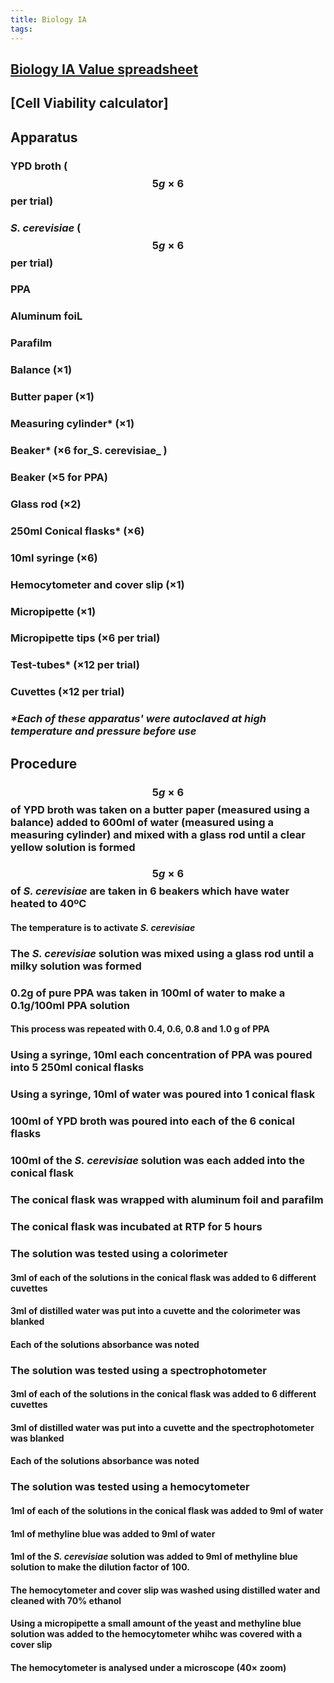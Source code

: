 ```yaml
---
title: Biology IA
tags:
---
```


## [Biology IA Value spreadsheet](https://docs.google.com/spreadsheets/d/1KQqqrPHAmVt9peTZIlsk0FV1Pol2nd6xq_8nzRSKfOU/edit#gid=0)
## [Cell Viability calculator]
## **Apparatus**
### YPD broth ( $$5g×6$$ per trial)
### _S. cerevisiae_  ( $$5g×6$$ per trial)
### PPA
### Aluminum foiL
### Parafilm
### Balance (×1)
### Butter paper (×1)
### Measuring cylinder* (×1)
### Beaker* (×6 for_S. cerevisiae_  )
### Beaker (×5 for PPA)
### Glass rod (×2)
### 250ml Conical flasks* (×6)
### 10ml syringe (×6)
### Hemocytometer and cover slip (×1)
### Micropipette (×1)
### Micropipette tips (×6 per trial)
### Test-tubes* (×12 per trial)
### Cuvettes (×12 per trial)
### _*Each of these apparatus' were autoclaved at high temperature and pressure before use_
## **Procedure**
### $$5g×6$$ of YPD broth was taken on a butter paper (measured using a balance) added to 600ml of water (measured using a measuring cylinder) and mixed with a glass rod until a clear yellow solution is formed
### $$5g×6$$ of _S. cerevisiae_ are taken in 6 beakers which have water heated to 40ºC
#### The temperature is to activate _S. cerevisiae_
### The _S. cerevisiae_  solution was mixed using a glass rod until a milky solution was formed
### 0.2g of pure PPA was taken in 100ml of water to make a 0.1g/100ml PPA solution
#### This process was repeated with 0.4, 0.6, 0.8 and 1.0 g of PPA
### Using a syringe, 10ml each concentration of PPA was poured into 5 250ml conical flasks
### Using a syringe, 10ml of water was poured into 1 conical flask
### 100ml of YPD broth was poured into each of the 6 conical flasks
### 100ml of the _S. cerevisiae_ solution was each added into the conical flask
### The conical flask was wrapped with aluminum foil and parafilm
### The conical flask was incubated at RTP for 5 hours
### The solution was tested using a colorimeter
#### 3ml of each of the solutions in the conical flask was added to 6 different cuvettes
#### 3ml of distilled water was put into a cuvette and the colorimeter was blanked
#### Each of the solutions absorbance was noted
### The solution was tested using a spectrophotometer
#### 3ml of each of the solutions in the conical flask was added to 6 different cuvettes
#### 3ml of distilled water was put into a cuvette and the spectrophotometer was blanked
#### Each of the solutions absorbance was noted
### The solution was tested using a hemocytometer
#### 1ml of each of the solutions in the conical flask was added to 9ml of water
#### 1ml of methyline blue was added to 9ml of water
#### 1ml of the _S. cerevisiae_ solution was added to 9ml of methyline blue solution to make the dilution factor of 100.
#### The hemocytometer and cover slip was washed using distilled water and cleaned with 70% ethanol
#### Using a micropipette a small amount of the yeast and methyline blue solution was added to the hemocytometer whihc was covered with a cover slip
#### The hemocytometer is analysed under a microscope (40× zoom)
